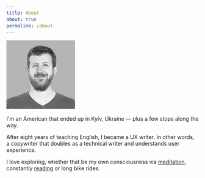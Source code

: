 ```yaml
---
title: About
about: true
permalink: /about
--- 
```


<img src="/static/derek.png" alt="A smiling, bearded Derek" class="about-photo">

I'm an American that ended up in Kyiv, Ukraine — plus a few stops along the way. 

After eight years of teaching English, I became a UX writer. In other words,  a copywriter that doubles as a technical writer and understands user experience.

I love exploring, whether that be my own consciousness via [meditation](/blog/tags#meditation), constantly [reading](/blog/tags#books) or long bike rides. 

